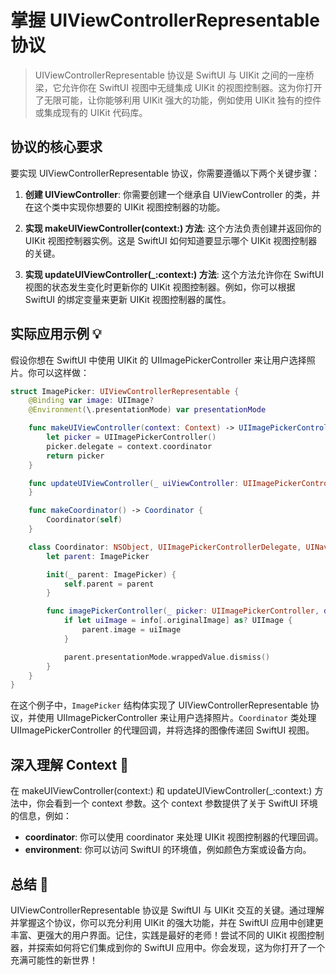 ﻿# 掌握 UIViewControllerRepresentable 协议

> UIViewControllerRepresentable 协议是 SwiftUI 与 UIKit 之间的一座桥梁，它允许你在 SwiftUI 视图中无缝集成 UIKit 的视图控制器。这为你打开了无限可能，让你能够利用 UIKit 强大的功能，例如使用 UIKit 独有的控件或集成现有的 UIKit 代码库。

## 协议的核心要求

要实现 UIViewControllerRepresentable 协议，你需要遵循以下两个关键步骤：

1.  **创建 UIViewController**: 你需要创建一个继承自 UIViewController 的类，并在这个类中实现你想要的 UIKit 视图控制器的功能。

2.  **实现 makeUIViewController(context:) 方法**: 这个方法负责创建并返回你的 UIKit 视图控制器实例。这是 SwiftUI 如何知道要显示哪个 UIKit 视图控制器的关键。

3.  **实现 updateUIViewController(_:context:) 方法**: 这个方法允许你在 SwiftUI 视图的状态发生变化时更新你的 UIKit 视图控制器。例如，你可以根据 SwiftUI 的绑定变量来更新 UIKit 视图控制器的属性。

## 实际应用示例 💡

假设你想在 SwiftUI 中使用 UIKit 的 UIImagePickerController 来让用户选择照片。你可以这样做：

```swift
struct ImagePicker: UIViewControllerRepresentable {
    @Binding var image: UIImage?
    @Environment(\.presentationMode) var presentationMode

    func makeUIViewController(context: Context) -> UIImagePickerController {
        let picker = UIImagePickerController()
        picker.delegate = context.coordinator
        return picker
    }

    func updateUIViewController(_ uiViewController: UIImagePickerController, context: Context) {
    }

    func makeCoordinator() -> Coordinator {
        Coordinator(self)
    }

    class Coordinator: NSObject, UIImagePickerControllerDelegate, UINavigationControllerDelegate {
        let parent: ImagePicker

        init(_ parent: ImagePicker) {
            self.parent = parent
        }

        func imagePickerController(_ picker: UIImagePickerController, didFinishPickingMediaWithInfo info: [UIImagePickerController.InfoKey : Any]) {
            if let uiImage = info[.originalImage] as? UIImage {
                parent.image = uiImage
            }

            parent.presentationMode.wrappedValue.dismiss()
        }
    }
}
```

在这个例子中，`ImagePicker` 结构体实现了 UIViewControllerRepresentable 协议，并使用 UIImagePickerController 来让用户选择照片。`Coordinator` 类处理 UIImagePickerController 的代理回调，并将选择的图像传递回 SwiftUI 视图。

## 深入理解 Context 🧐

在 makeUIViewController(context:) 和 updateUIViewController(_:context:) 方法中，你会看到一个 context 参数。这个 context 参数提供了关于 SwiftUI 环境的信息，例如：

*   **coordinator**: 你可以使用 coordinator 来处理 UIKit 视图控制器的代理回调。
*   **environment**: 你可以访问 SwiftUI 的环境值，例如颜色方案或设备方向。

## 总结 🎉

UIViewControllerRepresentable 协议是 SwiftUI 与 UIKit 交互的关键。通过理解并掌握这个协议，你可以充分利用 UIKit 的强大功能，并在 SwiftUI 应用中创建更丰富、更强大的用户界面。记住，实践是最好的老师！尝试不同的 UIKit 视图控制器，并探索如何将它们集成到你的 SwiftUI 应用中。你会发现，这为你打开了一个充满可能性的新世界！


